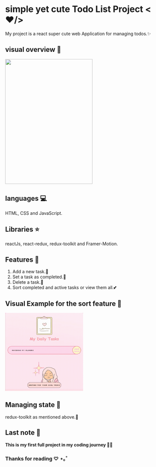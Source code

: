 # simple yet cute Todo List Project < ♥/>

My project is a react super cute web Application for managing todos.✨ 

## visual overview 🍓 

<img src='./public/imgs/overViewForMyTodoListProject.gif' width="280" height="400">


## languages 💻

HTML, CSS and JavaScript.

## Libraries ⭐

reactJs, react-redux, redux-toolkit and Framer-Motion.

## Features 🌟

1. Add a new task.💌
2. Set a task as completed.💖
3. Delete a task.🤍
4. Sort completed and active tasks or view them all.💕

## Visual Example for the sort feature 🌟

<img src='./public/imgs/20240624_184904.gif' width="250" height="250"/>

## Managing state 💫

redux-toolkit as mentioned above.🌻

## Last note 🌼

**This is my first full project in my coding journey 🍒🚀**


### Thanks for reading ♡ ⋆｡˚ 






